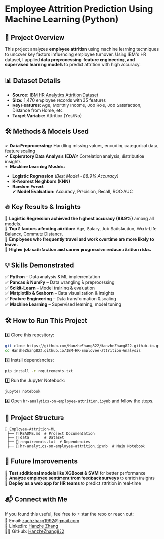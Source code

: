 # Employee Attrition Prediction Using Machine Learning (Python)

## 🚀 Project Overview  
This project analyzes **employee attrition** using machine learning techniques to uncover key factors influencing employee turnover. Using IBM's HR dataset, I applied **data preprocessing, feature engineering, and supervised learning models** to predict attrition with high accuracy.  

## 📊 Dataset Details  
- **Source:** [IBM HR Analytics Attrition Dataset](https://www.kaggle.com/datasets/pavansubhasht/ibm-hr-analytics-attrition-dataset)  
- **Size:** 1,470 employee records with 35 features  
- **Key Features:** Age, Monthly Income, Job Role, Job Satisfaction, Distance from Home, etc.  
- **Target Variable:** Attrition (Yes/No)  

## 🛠️ Methods & Models Used  
✔ **Data Preprocessing:** Handling missing values, encoding categorical data, feature scaling  
✔ **Exploratory Data Analysis (EDA):** Correlation analysis, distribution insights  
✔ **Machine Learning Models:**  
- **Logistic Regression** *(Best Model - 88.9% Accuracy)*  
- **K-Nearest Neighbors (KNN)**  
- **Random Forest**  
✔ **Model Evaluation:** Accuracy, Precision, Recall, ROC-AUC  

## 🔥 Key Results & Insights  
📌 **Logistic Regression achieved the highest accuracy (88.9%)** among all models.  
📌 **Top 5 factors affecting attrition:** Age, Salary, Job Satisfaction, Work-Life Balance, Commute Distance.  
📌 **Employees who frequently travel and work overtime are more likely to leave.**  
📌 **Higher job satisfaction and career progression reduce attrition risks.**  

## 💡 Skills Demonstrated  
✅ **Python** – Data analysis & ML implementation  
✅ **Pandas & NumPy** – Data wrangling & preprocessing  
✅ **Scikit-Learn** – Model training & evaluation  
✅ **Matplotlib & Seaborn** – Data visualization & insights  
✅ **Feature Engineering** – Data transformation & scaling  
✅ **Machine Learning** – Supervised learning, model tuning  

## 🛠️ How to Run This Project  
1️⃣ Clone this repository:  
   ```bash
   git clone https://github.com/HanzheZhang822/HanzheZhang822.github.io.git
   cd HanzheZhang822.github.io/IBM-HR-Employee-Attrition-Analysis
   ```  
2️⃣ Install dependencies:  
   ```bash
   pip install -r requirements.txt
   ```  
3️⃣ Run the Jupyter Notebook:  
   ```bash
   jupyter notebook
   ```  
4️⃣ Open `hr-analytics-on-employee-attrition.ipynb` and follow the steps.  

## 📂 Project Structure  
```
📂 Employee-Attrition-ML  
 ├── 📄 README.md  # Project Documentation  
 ├── 📂 data       # Dataset
 ├── 📄 requirements.txt  # Dependencies  
 ├── 📄 hr-analytics-on-employee-attrition.ipynb  # Main Notebook  
```

## 📌 Future Improvements  
🚀 **Test additional models like XGBoost & SVM** for better performance  
🚀 **Analyze employee sentiment from feedback surveys** to enrich insights  
🚀 **Deploy as a web app for HR teams** to predict attrition in real-time  

## 📬 Connect with Me  
If you found this useful, feel free to ⭐ star the repo or reach out:  
📧 Email: zachzhang1992@gmail.com  
💼 LinkedIn: [Hanzhe Zhang](https://www.linkedin.com/in/hanzhezhang)  
👨‍💻 GitHub: [HanzheZhang822](https://hanzhezhang822.github.io)  
